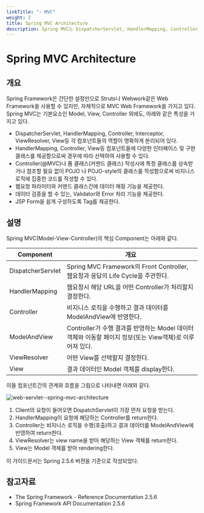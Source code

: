```yaml
---
linkTitle: "- MVC"
weight: 2
title: Spring MVC Architecture
description: Spring MVC는 DispatcherServlet, HandlerMapping, Controller, ViewResolver 등 각 컴포넌트의 역할이 명확히 분리되어 있으며, 다양한 인터페이스와 구현 클래스를 제공해 유연한 선택이 가능하다. POJO 스타일의 클래스 작성으로 비즈니스 로직에 집중할 수 있으며, 웹 요청 파라미터와 커맨드 클래스 간 데이터 매핑, 데이터 검증, 오류 처리 기능을 지원한다. 또한 JSP 폼 구성을 위한 태그 라이브러리도 제공한다.
---
```

# Spring MVC Architecture

## 개요

Spring Framework은 간단한 설정만으로 Struts나 Webwork같은 Web Framework을 사용할 수 있지만, 자체적으로 MVC Web Framework을 가지고 있다.
Spring MVC는 기본요소인 Model, View, Controller 외에도, 아래와 같은 특성을 가지고 있다.

- DispatcherServlet, HandlerMapping, Controller, Interceptor, ViewResolver, View등 각 컴포넌트들의 역할이 명확하게 분리되어 있다.
- HandlerMapping, Controller, View등 컴포넌트들에 다양한 인터페이스 및 구현 클래스를 제공함으로써 경우에 따라 선택하여 사용할 수 있다.
- Controller(@MVC)나 폼 클래스(커맨드 클래스) 작성시에 특정 클래스를 상속받거나 참조할 필요 없이 POJO 나 POJO-style의 클래스를 작성함으로써 비지니스 로직에 집중한 코드를 작성할 수 있다.
- 웹요청 파라미터와 커맨드 클래스간에 데이터 매핑 기능을 제공한다.
- 데이터 검증을 할 수 있는, Validator와 Error 처리 기능을 제공한다.
- JSP Form을 쉽게 구성하도록 Tag를 제공한다.

## 설명

Spring MVC(Model-View-Controller)의 핵심 Component는 아래와 같다.

| Component         | 개요                                                                    |
|-------------------|-----------------------------------------------------------------------|
| DispatcherServlet | Spring MVC Framework의 Front Controller, 웹요청과 응답의 Life Cycle을 주관한다.    |
| HandlerMapping    | 웹요청시 해당 URL을 어떤 Controller가 처리할지 결정한다.                                |
| Controller        | 비지니스 로직을 수행하고 결과 데이터를 ModelAndView에 반영한다.                             |
| ModelAndView      | Controller가 수행 결과를 반영하는 Model 데이터 객체와 이동할 페이지 정보(또는 View객체)로 이루어져 있다. |
| ViewResolver      | 어떤 View를 선택할지 결정한다.                                                   |
| View              | 결과 데이터인 Model 객체를 display한다.                                          |

이들 컴포넌트간의 관계와 흐름을 그림으로 나타내면 아래와 같다.

![web-servlet--spring-mvc-architecture](../images/web-servlet--spring-mvc-architecture.png)

1. Client의 요청이 들어오면 DispatchServlet이 가장 먼저 요청을 받는다.
2. HandlerMapping이 요청에 해당하는 Controller를 return한다.
3. Controller는 비지니스 로직을 수행(호출)하고 결과 데이터를 ModelAndView에 반영하여 return한다.
4. ViewResolver는 view name을 받아 해당하는 View 객체를 return한다.
5. View는 Model 객체를 받아 rendering한다.

이 가이드문서는 Spring 2.5.6 버젼을 기준으로 작성되었다.

## 참고자료

- The Spring Framework - Reference Documentation 2.5.6
- Spring Framework API Documentation 2.5.6